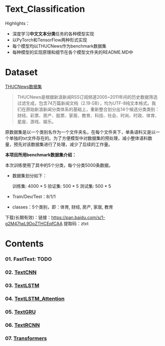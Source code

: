 # Text_Classification
Highlights：

- 深度学习**中文文本分类**任务的各种模型实现  
- 以PyTorch和TensorFlow两种形式实现  
- 每个模型均以THUCNews作为benchmark数据集
- 每种模型的实现原理和细节在各个模型文件夹的README.MD中



# Dataset

[THUCNews数据集](http://thuctc.thunlp.org/#中文文本分类数据集THUCNews)

> THUCNews是根据新浪新闻RSS订阅频道2005~2011年间的历史数据筛选过滤生成，包含74万篇新闻文档（2.19 GB），均为UTF-8纯文本格式。我们在原始新浪新闻分类体系的基础上，重新整合划分出14个候选分类类别：财经、彩票、房产、股票、家居、教育、科技、社会、时尚、时政、体育、星座、游戏、娱乐。

原数据集是以一个类别名作为一个文件夹名，在每个文件夹下，单条语料又是以一个单独的txt文件存在的。为了方便模型中对数据集的预处理，减小整体语料数量，预先对该数据集进行了处理，减少了后续的工作量。

**本项目所用benchmark数据集介绍：**

本次训练使用了其中的5个分类，每个分类5000条数据。

- 数据集划分如下：

  训练集: 4000 * 5
  验证集: 500 * 5
  测试集: 500 * 5

- Train/Dev/Test：8/1/1

- classes：5个类别，即：体育, 财经, 房产, 家居, 教育

下载(长期有效)：链接：https://pan.baidu.com/s/1-g2M47lwL9DoZTHCEqfCAA  提取码：ztxt



# Contents

### 01. FastText: TODO

### 02. [TextCNN](https://github.com/zhanlaoban/Text_Classification/tree/master/02_TextCNN)

### 03. [TextLSTM](https://github.com/zhanlaoban/Text_Classification/tree/master/03_TextLSTM)

### 04. [TextLSTM_Attention](https://github.com/zhanlaoban/Text_Classification/tree/master/04_TextLSTM_Attention)

### 05. [TextGRU](https://github.com/zhanlaoban/Text_Classification/tree/master/05_TextGRU)

### 06. [TextRCNN](https://github.com/zhanlaoban/Text_Classification/tree/master/06_TextRCNN)

### 07. [Transformers](https://github.com/zhanlaoban/Text_Classification/tree/master/07_Transformers)